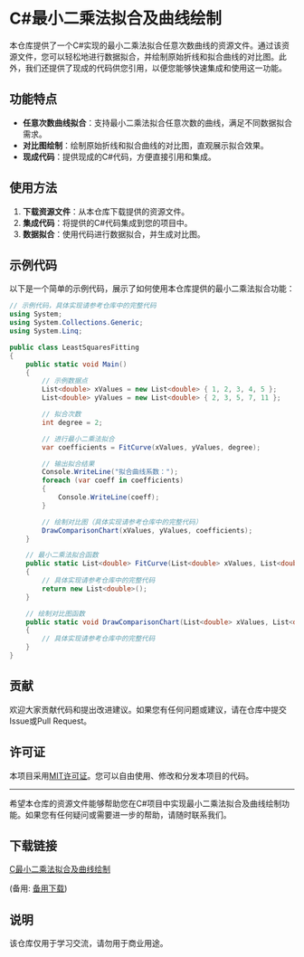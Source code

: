 # C#最小二乘法拟合及曲线绘制

本仓库提供了一个C#实现的最小二乘法拟合任意次数曲线的资源文件。通过该资源文件，您可以轻松地进行数据拟合，并绘制原始折线和拟合曲线的对比图。此外，我们还提供了现成的代码供您引用，以便您能够快速集成和使用这一功能。

## 功能特点

- **任意次数曲线拟合**：支持最小二乘法拟合任意次数的曲线，满足不同数据拟合需求。
- **对比图绘制**：绘制原始折线和拟合曲线的对比图，直观展示拟合效果。
- **现成代码**：提供现成的C#代码，方便直接引用和集成。

## 使用方法

1. **下载资源文件**：从本仓库下载提供的资源文件。
2. **集成代码**：将提供的C#代码集成到您的项目中。
3. **数据拟合**：使用代码进行数据拟合，并生成对比图。

## 示例代码

以下是一个简单的示例代码，展示了如何使用本仓库提供的最小二乘法拟合功能：

```csharp
// 示例代码，具体实现请参考仓库中的完整代码
using System;
using System.Collections.Generic;
using System.Linq;

public class LeastSquaresFitting
{
    public static void Main()
    {
        // 示例数据点
        List<double> xValues = new List<double> { 1, 2, 3, 4, 5 };
        List<double> yValues = new List<double> { 2, 3, 5, 7, 11 };

        // 拟合次数
        int degree = 2;

        // 进行最小二乘法拟合
        var coefficients = FitCurve(xValues, yValues, degree);

        // 输出拟合结果
        Console.WriteLine("拟合曲线系数：");
        foreach (var coeff in coefficients)
        {
            Console.WriteLine(coeff);
        }

        // 绘制对比图（具体实现请参考仓库中的完整代码）
        DrawComparisonChart(xValues, yValues, coefficients);
    }

    // 最小二乘法拟合函数
    public static List<double> FitCurve(List<double> xValues, List<double> yValues, int degree)
    {
        // 具体实现请参考仓库中的完整代码
        return new List<double>();
    }

    // 绘制对比图函数
    public static void DrawComparisonChart(List<double> xValues, List<double> yValues, List<double> coefficients)
    {
        // 具体实现请参考仓库中的完整代码
    }
}
```

## 贡献

欢迎大家贡献代码和提出改进建议。如果您有任何问题或建议，请在仓库中提交Issue或Pull Request。

## 许可证

本项目采用[MIT许可证](LICENSE)。您可以自由使用、修改和分发本项目的代码。

---

希望本仓库的资源文件能够帮助您在C#项目中实现最小二乘法拟合及曲线绘制功能。如果您有任何疑问或需要进一步的帮助，请随时联系我们。

## 下载链接
[C最小二乘法拟合及曲线绘制](https://pan.quark.cn/s/10f991b3fb78) 

(备用: [备用下载](https://pan.baidu.com/s/1pI19tASMCOXB1Kfcz4svQQ?pwd=1234))

## 说明

该仓库仅用于学习交流，请勿用于商业用途。
